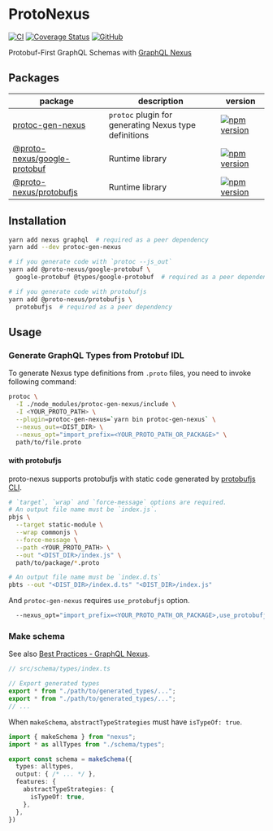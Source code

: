 # ProtoNexus
[![CI](https://github.com/proto-graphql/proto-nexus/workflows/CI/badge.svg)](https://github.com/proto-graphql/proto-nexus/actions?query=workflow%3ACI)
[![Coverage Status](https://coveralls.io/repos/github/proto-graphql/proto-nexus/badge.svg?branch=main)](https://coveralls.io/github/proto-graphql/proto-nexus?branch=main)
[![GitHub](https://img.shields.io/github/license/proto-graphql/proto-nexus)](./LICENSE)

Protobuf-First GraphQL Schemas with [GraphQL Nexus](https://nexusjs.org/)

## Packages

| package | description | version |
| ------- | ----------- | ------- |
| [protoc-gen-nexus](./packages/protoc-gen-nexus) | `protoc` plugin for generating Nexus type definitions | [![npm version](https://badge.fury.io/js/protoc-gen-nexus.svg)](https://badge.fury.io/js/protoc-gen-nexus) |
| [@proto-nexus/google-protobuf](./packages/@proto-nexus/google-protobuf) | Runtime library | [![npm version](https://badge.fury.io/js/%40proto-nexus%2Fgoogle-protobuf.svg)](https://badge.fury.io/js/%40proto-nexus%2Fgoogle-protobuf) |
| [@proto-nexus/protobufjs](./packages/@proto-nexus/protobufjs) | Runtime library | [![npm version](https://badge.fury.io/js/%40proto-nexus%2Fprotobufjs.svg)](https://badge.fury.io/js/%40proto-nexus%2Fprotobufjs) |

## Installation

```sh
yarn add nexus graphql  # required as a peer dependency
yarn add --dev protoc-gen-nexus

# if you generate code with `protoc --js_out`
yarn add @proto-nexus/google-protobuf \
  google-protobuf @types/google-protobuf  # required as a peer dependency

# if you generate code with protobufjs
yarn add @proto-nexus/protobufjs \
  protobufjs  # required as a peer dependency
```

## Usage
### Generate GraphQL Types from Protobuf IDL

To generate Nexus type definitions from `.proto` files, you need to invoke following command:

```sh
protoc \
  -I ./node_modules/protoc-gen-nexus/include \
  -I <YOUR_PROTO_PATH> \
  --plugin=protoc-gen-nexus=`yarn bin protoc-gen-nexus` \
  --nexus_out=<DIST_DIR> \
  --nexus_opt="import_prefix=<YOUR_PROTO_PATH_OR_PACKAGE>" \
  path/to/file.proto
```

#### with protobufjs

proto-nexus supports protobufjs with static code generated by [protobufjs CLI](https://github.com/protobufjs/protobuf.js#command-line).

```sh
# `target`, `wrap` and `force-message` options are required.
# An output file name must be `index.js`.
pbjs \
  --target static-module \
  --wrap commonjs \
  --force-message \
  --path <YOUR_PROTO_PATH> \
  --out "<DIST_DIR>/index.js" \
  path/to/package/*.proto

# An output file name must be `index.d.ts`
pbts --out "<DIST_DIR>/index.d.ts" "<DIST_DIR>/index.js"
```

And `protoc-gen-nexus` requires `use_protobufjs` option.

```sh
  --nexus_opt="import_prefix=<YOUR_PROTO_PATH_OR_PACKAGE>,use_protobufjs" \
```


### Make schema
See also [Best Practices - GraphQL Nexus](https://nexusjs.org/docs/guides/best-practices#consistent-file-structure-for-graphql-type-imports).

```typescript
// src/schema/types/index.ts

// Export generated types
export * from "./path/to/generated_types/...";
export * from "./path/to/generated_types/...";
// ...
```

When `makeSchema`, `abstractTypeStrategies` must have `isTypeOf: true`.

```typescript
import { makeSchema } from "nexus";
import * as allTypes from "./schema/types";

export const schema = makeSchema({
  types: alltypes,
  output: { /* ... */ },
  features: {
    abstractTypeStrategies: {
      isTypeOf: true,
    },
  },
})
```
